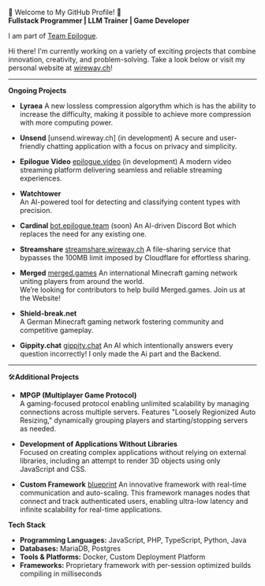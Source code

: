 🌟 Welcome to My GitHub Profile! 🌟  
**Fullstack Programmer | LLM Trainer | Game Developer**  

I am part of [Team Epilogue](https://epilogue.team).

Hi there! I'm currently working on a variety of exciting projects that combine innovation, creativity, and problem-solving. Take a look below or visit my personal website at [wireway.ch](https://wireway.ch)!

---

**Ongoing Projects**  

- **Lyraea**
  A new lossless compression algorythm which is has the ability to increase the difficulty, making it possible to achieve more compression with more computing power.

- **Unsend**  [unsend.wireway.ch] (in development)
  A secure and user-friendly chatting application with a focus on privacy and simplicity.  

- **Epilogue Video**  [epilogue.video](https://epilogue.video) (in development)
  A modern video streaming platform delivering seamless and reliable streaming experiences.  

- **Watchtower**  
  An AI-powered tool for detecting and classifying content types with precision.  

- **Cardinal**   [bot.epilogue.team](https://bot.epilogue.team) (soon)
  An AI-driven Discord Bot which replaces the need for any existing one.

- **Streamshare**  [streamshare.wireway.ch](https://streamshare.wirway.ch)
  A file-sharing service that bypasses the 100MB limit imposed by Cloudflare for effortless sharing.  

- **Merged**  [merged.games](https://merged.games)
  An international Minecraft gaming network uniting players from around the world.  
  We’re looking for contributors to help build Merged.games. Join us at the Website!

- **Shield-break.net**  
  A German Minecraft gaming network fostering community and competitive gameplay.  

- **Gippity.chat**  [gippity.chat](https://gippity.chat)
  An AI which intentionally answers every question incorrectly! I only made the Ai part and the Backend.

---

🛠**Additional Projects**  

- **MPGP (Multiplayer Game Protocol)**  
  A gaming-focused protocol enabling unlimited scalability by managing connections across multiple servers. Features "Loosely Regionized Auto Resizing," dynamically grouping players and starting/stopping servers as needed.  

- **Development of Applications Without Libraries**  
  Focused on creating complex applications without relying on external libraries, including an attempt to render 3D objects using only JavaScript and CSS.  

- **Custom Framework**   [blueprint](https://git.eplg.services/epilogue/blueprint)
  An innovative framework with real-time communication and auto-scaling. This framework manages nodes that connect and track authenticated users, enabling ultra-low latency and infinite scalability for real-time applications.  

**Tech Stack**  

- **Programming Languages:** JavaScript, PHP, TypeScript, Python, Java
- **Databases:** MariaDB, Postgres
- **Tools & Platforms:** Docker, Custom Deployment Platform
- **Frameworks:** Proprietary framework with per-session optimized builds compiling in milliseconds
